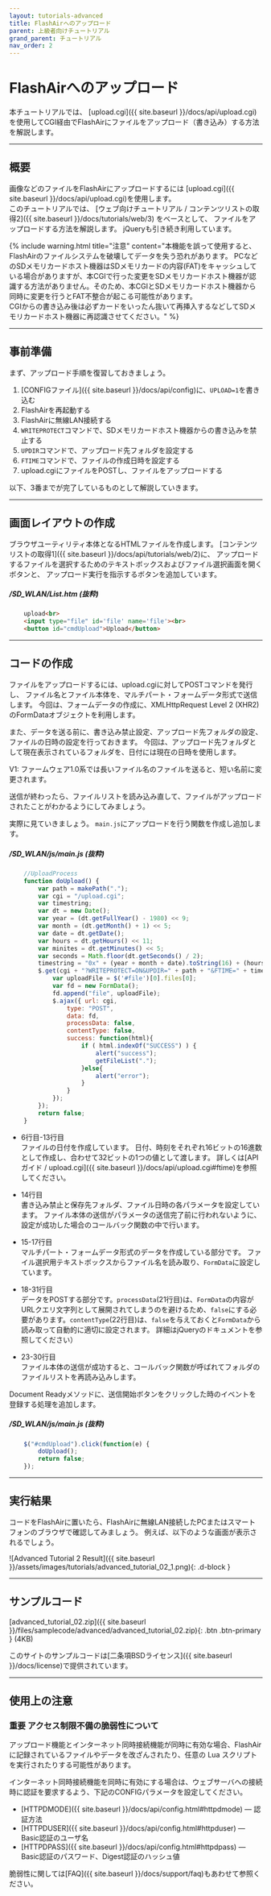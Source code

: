 ```yaml
---
layout: tutorials-advanced
title: FlashAirへのアップロード
parent: 上級者向けチュートリアル
grand_parent: チュートリアル
nav_order: 2
---
```


# FlashAirへのアップロード

本チュートリアルでは、
[upload.cgi]({{ site.baseurl }}/docs/api/upload.cgi)を使用してCGI経由でFlashAirにファイルをアップロード（書き込み）する方法を解説します。

---
## 概要

画像などのファイルをFlashAirにアップロードするには
[upload.cgi]({{ site.baseurl }}/docs/api/upload.cgi)を使用します。<br>
このチュートリアルでは、
[ウェブ向けチュートリアル / コンテンツリストの取得2]({{ site.baseurl }}/docs/tutorials/web/3) をベースとして、 ファイルをアップロードする方法を解説します。
jQueryも引き続き利用しています。

{% include warning.html title="注意" content="本機能を誤って使用すると、FlashAirのファイルシステムを破壊してデータを失う恐れがあります。 PCなどのSDメモリカードホスト機器はSDメモリカードの内容(FAT)をキャッシュしている場合がありますが、本CGIで行った変更をSDメモリカードホスト機器が認識する方法がありません。そのため、本CGIとSDメモリカードホスト機器から同時に変更を行うとFAT不整合が起こる可能性があります。<br />CGIからの書き込み後は必ずカードをいったん抜いて再挿入するなどしてSDメモリカードホスト機器に再認識させてください。" %}

---
## 事前準備

まず、アップロード手順を復習しておきましょう。

1.  [CONFIGファイル]({{ site.baseurl }}/docs/api/config)に、`UPLOAD=1`を書き込む
2.  FlashAirを再起動する
3.  FlashAirに無線LAN接続する
4.  `WRITEPROTECT`コマンドで、SDメモリカードホスト機器からの書き込みを禁止する
5.  `UPDIR`コマンドで、アップロード先フォルダを設定する
6.  `FTIME`コマンドで、ファイルの作成日時を設定する
7.  upload.cgiにファイルをPOSTし、ファイルをアップロードする

以下、3番までが完了しているものとして解説していきます。

---
## 画面レイアウトの作成

ブラウザユーティリティ本体となるHTMLファイルを作成します。
[コンテンツリストの取得1]({{ site.baseurl }}/docs/api/tutorials/web/2)に、
アップロードするファイルを選択するためのテキストボックスおよびファイル選択画面を開くボタンと、 アップロード実行を指示するボタンを追加しています。

##### _/SD_WLAN/List.htm (抜粋)_
```html
    upload<br>
    <input type="file" id='file' name='file'><br>
    <button id="cmdUpload">Upload</button>
```
---
## コードの作成

ファイルをアップロードするには、upload.cgiに対してPOSTコマンドを発行し、 ファイル名とファイル本体を、マルチパート・フォームデータ形式で送信します。
今回は、フォームデータの作成に、XMLHttpRequest
Level 2 (XHR2) のFormDataオブジェクトを利用します。

また、データを送る前に、書き込み禁止設定、アップロード先フォルダの設定、ファイルの日時の設定を行っておきます。
今回は、アップロード先フォルダとして現在表示されているフォルダを、日付には現在の日時を使用します。

V1: ファームウェア1.0系では長いファイル名のファイルを送ると、短い名前に変更されます。

送信が終わったら、ファイルリストを読み込み直して、ファイルがアップロードされたことがわかるようにしてみましょう。

実際に見ていきましょう。
`main.js`にアップロードを行う関数を作成し追加します。

##### _/SD_WLAN/js/main.js_ (抜粋)
```js
    //UploadProcess
    function doUpload() {
        var path = makePath(".");
        var cgi = "/upload.cgi";
        var timestring;
        var dt = new Date();
        var year = (dt.getFullYear() - 1980) << 9;
        var month = (dt.getMonth() + 1) << 5;
        var date = dt.getDate();
        var hours = dt.getHours() << 11;
        var minites = dt.getMinutes() << 5;
        var seconds = Math.floor(dt.getSeconds() / 2);
        timestring = "0x" + (year + month + date).toString(16) + (hours + minites + seconds).toString(16);  
        $.get(cgi + "?WRITEPROTECT=ON&UPDIR=" + path + "&FTIME=" + timestring, function() {
            var uploadFile = $('#file')[0].files[0];
            var fd = new FormData();
            fd.append("file", uploadFile);
            $.ajax({ url: cgi,
                type: "POST",
                data: fd,
                processData: false,
                contentType: false,
                success: function(html){
                    if ( html.indexOf("SUCCESS") ) {
                        alert("success");
                        getFileList(".");
                    }else{
                        alert("error");
                    }
                }
            });     
        }); 
        return false;
    }
```
* 6行目-13行目<br>
     ファイルの日付を作成しています。 日付、時刻をそれぞれ16ビットの16進数として作成し、合わせて32ビットの1つの値として渡します。 詳しくは[APIガイド / upload.cgi]({{ site.baseurl }}/docs/api/upload.cgi#ftime)を参照してください。

* 14行目<br>
     書き込み禁止と保存先フォルダ、ファイル日時の各パラメータを設定しています。 ファイル本体の送信がパラメータの送信完了前に行われないように、設定が成功した場合のコールバック関数の中で行います。

* 15-17行目<br>
     マルチパート・フォームデータ形式のデータを作成している部分です。 ファイル選択用テキストボックスからファイル名を読み取り、`FormData`に設定しています。

* 18-31行目<br>
     データをPOSTする部分です。`processData`(21行目)は、`FormData`の内容がURLクエリ文字列として展開されてしまうのを避けるため、`false`にする必要があります。`contentType`(22行目)は、`false`を与えておくと`FormData`から読み取って自動的に適切に設定されます。 詳細はjQueryのドキュメントを参照してください）

* 23-30行目<br>
     ファイル本体の送信が成功すると、コールバック関数が呼ばれてフォルダのファイルリストを再読み込みします。

Document Readyメソッドに、送信開始ボタンをクリックした時のイベントを登録する処理を追加します。

##### _/SD_WLAN/js/main.js_ (抜粋)
```js
    $("#cmdUpload").click(function(e) {
        doUpload();
        return false;
    });
```

---
## 実行結果

コードをFlashAirに置いたら、FlashAirに無線LAN接続したPCまたはスマートフォンのブラウザで確認してみましょう。 例えば、以下のような画面が表示されるでしょう。

![Advanced Tutorial 2 Result]({{ site.baseurl }}/assets/images/tutorials/advanced_tutorial_02_1.png){: .d-block }

---
## サンプルコード

[advanced_tutorial_02.zip]({{ site.baseurl }}/files/samplecode/advanced/advanced_tutorial_02.zip){: .btn .btn-primary } (4KB)

このサイトのサンプルコードは[二条項BSDライセンス]({{ site.baseurl }}/docs/license)で提供されています。

---
## 使用上の注意

### <span class="badge label-red">重要</span> アクセス制限不備の脆弱性について

アップロード機能とインターネット同時接続機能が同時に有効な場合、FlashAirに記録されているファイルやデータを改ざんされたり、任意の Lua スクリプトを実行されたりする可能性があります。

インターネット同時接続機能を同時に有効にする場合は、ウェブサーバへの接続時に認証を要求するよう、下記のCONFIGパラメータを設定してください。

* [HTTPDMODE]({{ site.baseurl }}/docs/api/config.html#httpdmode) — 認証方法
* [HTTPDUSER]({{ site.baseurl }}/docs/api/config.html#httpduser) — Basic認証のユーザ名
* [HTTPDPASS]({{ site.baseurl }}/docs/api/config.html#httpdpass) — Basic認証のパスワード、Digest認証のハッシュ値

脆弱性に関しては[FAQ]({{ site.baseurl }}/docs/support/faq)もあわせて参照ください。